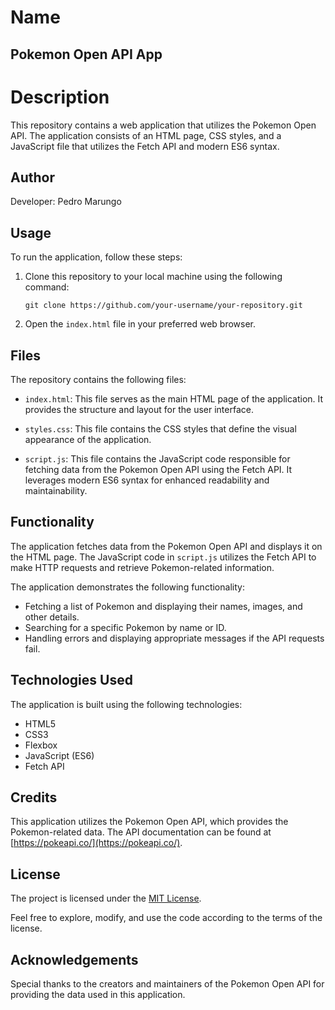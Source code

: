 # Name

## Pokemon Open API App

# Description
This repository contains a web application that utilizes the Pokemon Open API. The application consists of an HTML page, CSS styles, and a JavaScript file that utilizes the Fetch API and modern ES6 syntax.

## Author 
Developer: Pedro Marungo

## Usage

To run the application, follow these steps:

1. Clone this repository to your local machine using the following command:
   ```
   git clone https://github.com/your-username/your-repository.git
   ```

2. Open the `index.html` file in your preferred web browser.

## Files

The repository contains the following files:

- `index.html`: This file serves as the main HTML page of the application. It provides the structure and layout for the user interface.

- `styles.css`: This file contains the CSS styles that define the visual appearance of the application.

- `script.js`: This file contains the JavaScript code responsible for fetching data from the Pokemon Open API using the Fetch API. It leverages modern ES6 syntax for enhanced readability and maintainability.

## Functionality

The application fetches data from the Pokemon Open API and displays it on the HTML page. The JavaScript code in `script.js` utilizes the Fetch API to make HTTP requests and retrieve Pokemon-related information.

The application demonstrates the following functionality:

- Fetching a list of Pokemon and displaying their names, images, and other details.
- Searching for a specific Pokemon by name or ID.
- Handling errors and displaying appropriate messages if the API requests fail.

## Technologies Used

The application is built using the following technologies:

- HTML5
- CSS3
- Flexbox
- JavaScript (ES6)
- Fetch API

## Credits

This application utilizes the Pokemon Open API, which provides the Pokemon-related data. The API documentation can be found at [https://pokeapi.co/](https://pokeapi.co/).

## License

The project is licensed under the [MIT License](LICENSE).

Feel free to explore, modify, and use the code according to the terms of the license.

## Acknowledgements

Special thanks to the creators and maintainers of the Pokemon Open API for providing the data used in this application.
